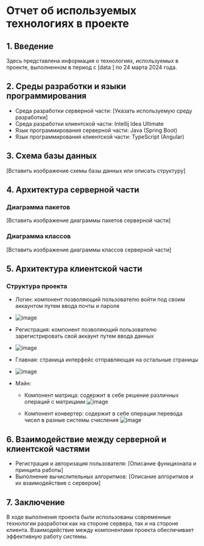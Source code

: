 # Отчет об используемых технологиях в проекте

## 1. Введение
Здесь представлена информация о технологиях, используемых в проекте, выполненном в период с [data ] по 24 марта 2024 года.

## 2. Среды разработки и языки программирования
- Среда разработки серверной части: [Указать используемую среду разработки]
- Среда разработки клиентской части: Intellij Idea Ultimate
- Язык программирования серверной части: Java (Spring Boot)
- Язык программирования клиентской части: TypeScript (Angular)

## 3. Схема базы данных
[Вставить изображение схемы базы данных или описать структуру]

## 4. Архитектура серверной части
### Диаграмма пакетов
[Вставить изображение диаграммы пакетов серверной части]

### Диаграмма классов
[Вставить изображение диаграммы классов серверной части]

## 5. Архитектура клиентской части
### Структура проекта
- Логин: компонент позволяющий пользователю войти под своим аккаунтом путем ввода почты и пароля
- ![image](https://github.com/papavlusha/Online-Calculator-backend/assets/95187375/c4d036d8-cd70-4ebc-8082-07a3279ca963)
- Регистрация: компонент позволяющий пользователю зарегистрировать  свой аккаунт путем ввода данных
- ![image](https://github.com/papavlusha/Online-Calculator-backend/assets/95187375/084b3e57-4a9e-4ffe-bd1d-bc9c20accbbc)
- Главная: страница интерфейс отправляющая на остальные страницы
- ![image](https://github.com/papavlusha/Online-Calculator-backend/assets/95187375/148eebf6-8d38-4a78-9ccf-4f073ed035d8)

- Мэйн:
  - Компонент матрица: содержит в себе решение различных операций с матрицами
    ![image](https://github.com/papavlusha/Online-Calculator-backend/assets/95187375/f6fd712f-4b24-4850-bccd-33409298dd9a)

  - Компонент конвертер: содержит в себе операции перевода чисел в разные системы счисления
    ![image](https://github.com/papavlusha/Online-Calculator-backend/assets/95187375/e728deb2-69d7-4b38-8d1e-d88737e7ef9b)

## 6. Взаимодействие между серверной и клиентской частями
- Регистрация и авторизация пользователя: [Описание функционала и принципа работы]
- Выполнение вычислительных алгоритмов: [Описание алгоритмов и их взаимодействие с сервером]

## 7. Заключение
В ходе выполнения проекта были использованы современные технологии разработки как на стороне сервера, так и на стороне клиента. Взаимодействие между компонентами проекта обеспечивает эффективную работу системы.


